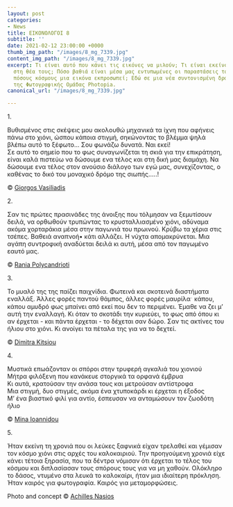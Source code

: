 ```yaml
---
layout: post
categories:
- News
title: ΕΙΚΟΝΟΛΟΓΟΙ 8
subtitle: ''
date: 2021-02-12 23:00:00 +0000
thumb_img_path: "/images/8_mg_7339.jpg"
content_img_path: "/images/8_mg_7339.jpg"
excerpt: Τι είναι αυτό που κάνει τις εικόνες να μιλούν; Τι είναι εκείνο που γεννιέται
  στη θέα τους; Πόσο βαθιά είναι μέσα μας εντυπωμένες οι παραστάσεις του κόσμου και
  πόσους κόσμους μια εικόνα εκπροσωπεί; Εδώ σε μια νέα συντονισμένη δράση με μέλη
  της Φωτογραφικής Ομάδας Photopia.
canonical_url: "/images/8_mg_7339.jpg"

---
```

1\.

Βυθισμένος στις σκέψεις μου ακολουθώ μηχανικά τα ίχνη που αφήνεις πάνω στο χιόνι, ώσπου κάποια στιγμή, σηκώνοντας το βλέμμα ψηλά βλέπω αυτό το ξέφωτο... Σου φωνάζω δυνατά. Ναι εκεί!  
Σε αυτό το σημείο που το φως συναγωνίζεται τη σκιά για την επικράτηση, είναι καλά πιστεύω να δώσουμε ενα τέλος και στη δική μας διαμάχη. Να δώσουμε ενα τέλος στον ανούσιο διάλογο των εγώ μας, συνεχίζοντας, ο καθένας το δικό του μοναχικό δρόμο της σιωπής…..!

© <a href="https://www.facebook.com/gvasiliadis" target="blank"> Giorgos Vasiliadis</a>

2\.

Σαν τις πρώτες πρασινάδες της άνοιξης που τόλμησαν να ξεμυτίσουν δειλά, να ορθωθούν τρυπώντας το κρυσταλλιασμένο χιόνι, αδύναμα ακόμα χορταράκια μέσα στην παγωνιά του πρωινού. Kρύβω τα χέρια στις τσέπες. Bαθειά αναπνοή• κάτι αλλάζει. H νύχτα απομακρύνεται. Mια αγάπη συντροφική αναδύεται δειλά κι αυτή, μέσα από τον παγωμένο εαυτό μας.

© <a href="https://www.facebook.com/profile.php?id=100008460452394" target="blank"> Rania Polycandrioti</a>

3\.

Το μυαλό της της παίζει παιχνίδια. Φωτεινά και σκοτεινά διαστήματα εναλλάξ. Άλλες φορές παντού θάμπος, άλλες φορές μαυρίλα﮲ κάπου, κάπου αμυδρό φως μπαίνει από εκεί που δεν το περιμένει. Έμαθε να ζει μ’ αυτή την εναλλαγή. Κι όταν το σκοτάδι την κυριεύει, το φως από όπου κι αν έρχεται - και πάντα έρχεται - το δέχεται σαν δώρο. Σαν τις ακτίνες του ήλιου στο χιόνι. Κι ανοίγει τα πέταλα της για να το δεχτεί.

© <a href="https://www.facebook.com/dimitra.kitsiou" target="blank"> Dimitra Kitsiou</a>

4\.

Μυστικά επωάζονταν οι σπόροι στην τρυφερή αγκαλιά του χιονιού  
Μήτρα φιλόξενη που κανάκευε στοργικά τα ορφανά έμβρυα  
Κι αυτά, κρατούσαν την ανάσα τους και μετρούσαν αντίστροφα  
Μια στιγμή, δυο στιγμές, ακόμα ένα χτυποκάρδι κι έρχεται η έξοδος  
Μ’ ένα βιαστικό φιλί για αντίο, έσπευσαν να ανταμώσουν τον ζωοδότη ήλιο

© <a href="https://www.facebook.com/mina.ioannidou.58" target="blank"> Mina Ioannidou </a>

5\.

Ήταν εκείνη τη χρονιά που οι λεύκες ξαφνικά είχαν τρελαθεί και γέμισαν τον κόσμο χιόνι στις αρχές του καλοκαιριού. Την προηγούμενη χρονιά είχε κάνει τέτοια ξηρασία, που τα δέντρα νόμισαν ότι έρχεται το τέλος του κόσμου και διπλασίασαν τους σπόρους τους για να μη χαθούν. Ολόκληρο το δάσος, ντυμένο στα λευκά το καλοκαίρι, ήταν μια ιδιαίτερη πρόκληση. Ήταν καιρός για φωτογραφία. Καιρός για μεταμορφώσεις.

Photo and concept © <a href="https://anikon.org/" target="blank">Achilles Nasios</a>